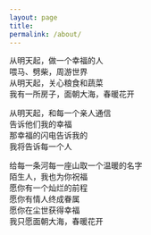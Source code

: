 ```yaml
---
layout: page
title: 
permalink: /about/
---
```


从明天起，做一个幸福的人 <br>
喂马、劈柴，周游世界<br>
从明天起，关心粮食和蔬菜<br>
我有一所房子，面朝大海，春暖花开<br>

从明天起，和每一个亲人通信<br>
告诉他们我的幸福<br>
那幸福的闪电告诉我的<br>
我将告诉每一个人<br>

给每一条河每一座山取一个温暖的名字<br>
陌生人，我也为你祝福<br>
愿你有一个灿烂的前程<br>
愿你有情人终成眷属<br>
愿你在尘世获得幸福<br>
我只愿面朝大海，春暖花开<br>
